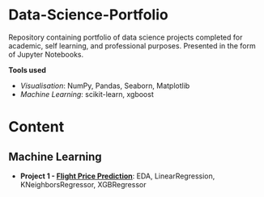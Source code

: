 # Data-Science-Portfolio
Repository containing portfolio of data science projects completed for academic, self learning, and professional purposes. Presented in the form of Jupyter Notebooks.

**Tools used**

- *Visualisation*: NumPy, Pandas, Seaborn, Matplotlib
- *Machine Learning*: scikit-learn, xgboost

# Content

## Machine Learning

- **Project 1 - [Flight Price Prediction](https://github.com/julienjta/Data-Science-Portfolio/tree/main/Project%201 "Flight Price Prediction")**: EDA, LinearRegression, KNeighborsRegressor, XGBRegressor
